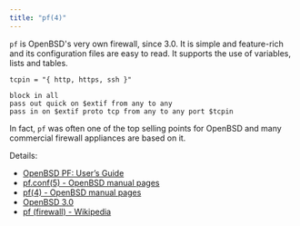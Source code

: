 ```yaml
---
title: "pf(4)"
---
```


`pf` is OpenBSD's very own firewall, since 3.0. It is simple and feature-rich
and its configuration files are easy to read.  It supports the use of variables,
lists and tables.

```
tcpin = "{ http, https, ssh }"

block in all
pass out quick on $extif from any to any
pass in on $extif proto tcp from any to any port $tcpin
```

In fact, `pf` was often one of the top selling points for OpenBSD and many
commercial firewall appliances are based on it.

Details:

* [OpenBSD PF: User’s Guide](https://www.openbsd.org/faq/pf/)
* [pf.conf(5) - OpenBSD manual pages](https://man.openbsd.org/pf.conf.5)
* [pf(4) - OpenBSD manual pages](https://man.openbsd.org/pf)
* [OpenBSD 3.0](https://www.openbsd.org/30.html)
* [pf (firewall) - Wikipedia](https://en.wikipedia.org/wiki/PF_(firewall))
